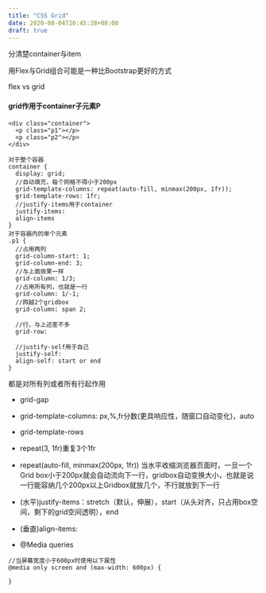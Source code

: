 ```yaml
---
title: "CSS Grid"
date: 2020-08-04T20:45:28+08:00
draft: true
---
```


分清楚container与item

用Flex与Grid组合可能是一种比Bootstrap更好的方式

flex vs grid

#### grid作用于container子元素P
```
<div class="container">
  <p class="p1"></p>
  <p class="p2"></p>
</div>

对于整个容器
container {
  display: grid;
  //自动填充，每个网格不得小于200px
  grid-template-columns: repeat(auto-fill, minmax(200px, 1fr));
  grid-template-rows: 1fr;
  //justify-items用于container
  justify-items: 
  align-items
}
对于容器内的单个元素
.p1 {
  //占用两列
  grid-column-start: 1;
  grid-column-end: 3;
  //与上面效果一样
  grid-column: 1/3;
  //占用所有列，也就是一行
  grid-column: 1/-1;
  //跨越2个gridbox
  grid-column: span 2;

  //行，与上述差不多
  grid-row: 

  //justify-self用于自己
  justify-self:
  align-self: start or end
}
```
都是对所有列或者所有行起作用
- grid-gap
- grid-template-columns: px,%,fr分数(更具响应性，随窗口自动变化)，auto
- grid-template-rows
- repeat(3, 1fr)重复3个1fr
- repeat(auto-fill, minmax(200px, 1fr)) 当水平收缩浏览器页面时，一旦一个Grid box小于200px就会自动流向下一行，gridbox自动变换大小，也就是说一行能容纳几个200px以上Gridbox就放几个，不行就放到下一行
- (水平)justify-items：stretch（默认，伸展），start（从头对齐，只占用box空间，剩下的grid空间透明），end
- (垂直)align-items:

- @Media queries
```
//当屏幕宽度小于600px时使用以下属性
@media only screen and (max-width: 600px) {
  
}
```